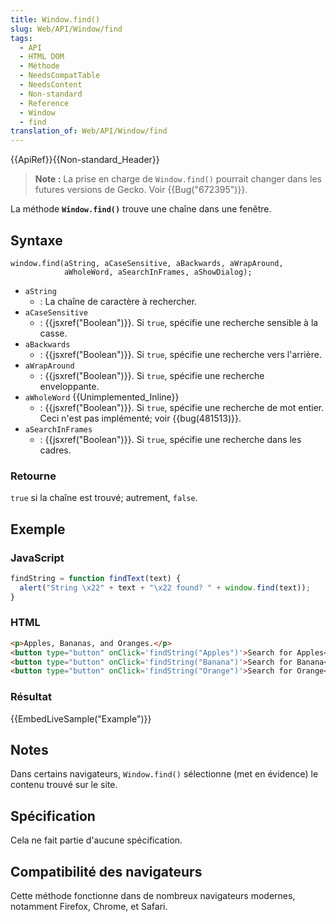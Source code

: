 ```yaml
---
title: Window.find()
slug: Web/API/Window/find
tags:
  - API
  - HTML DOM
  - Méthode
  - NeedsCompatTable
  - NeedsContent
  - Non-standard
  - Reference
  - Window
  - find
translation_of: Web/API/Window/find
---
```

{{ApiRef}}{{Non-standard_Header}}

> **Note :** La prise en charge de `Window.find()` pourrait changer dans les futures versions de Gecko. Voir {{Bug("672395")}}.

La méthode **`Window.find()`** trouve une chaîne dans une fenêtre.

## Syntaxe

    window.find(aString, aCaseSensitive, aBackwards, aWrapAround,
                aWholeWord, aSearchInFrames, aShowDialog);

- `aString`
  - : La chaîne de caractère à rechercher.
- `aCaseSensitive`
  - : {{jsxref("Boolean")}}. Si `true`, spécifie une recherche sensible à la casse.
- `aBackwards`
  - : {{jsxref("Boolean")}}. Si `true`, spécifie une recherche vers l'arrière.
- `aWrapAround`
  - : {{jsxref("Boolean")}}. Si `true`, spécifie une recherche enveloppante.
- `aWholeWord` {{Unimplemented_Inline}}
  - : {{jsxref("Boolean")}}. Si `true`, spécifie une recherche de mot entier. Ceci n'est pas implémenté; voir {{bug(481513)}}.
- `aSearchInFrames`
  - : {{jsxref("Boolean")}}. Si `true`, spécifie une recherche dans les cadres.

### Retourne

`true` si la chaîne est trouvé; autrement, `false`.

## Exemple

### JavaScript

```js
findString = function findText(text) {
  alert("String \x22" + text + "\x22 found? " + window.find(text));
}
```

### HTML

```html
<p>Apples, Bananas, and Oranges.</p>
<button type="button" onClick='findString("Apples")'>Search for Apples</button>
<button type="button" onClick='findString("Banana")'>Search for Banana</button>
<button type="button" onClick='findString("Orange")'>Search for Orange</button>
```

### Résultat

{{EmbedLiveSample("Example")}}

## Notes

Dans certains navigateurs, `Window.find()` sélectionne (met en évidence) le contenu trouvé sur le site.

## Spécification

Cela ne fait partie d'aucune spécification.

## Compatibilité des navigateurs

Cette méthode fonctionne dans de nombreux navigateurs modernes, notamment Firefox, Chrome, et Safari.
